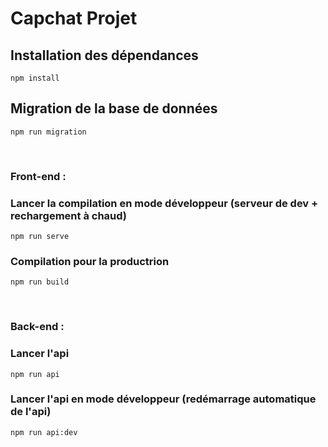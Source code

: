 
Capchat Projet
=============
## Installation des dépendances
```
npm install
```
## Migration de la base de données
```
npm run migration
```
<br>

### **Front-end :** 

### Lancer la compilation en mode développeur (serveur de dev + rechargement à chaud)
```
npm run serve
```

### Compilation pour la productrion
```
npm run build
```
<br>

 ### **Back-end :** 

### Lancer l'api
```
npm run api
```
### Lancer l'api en mode développeur (redémarrage automatique de l'api)
```
npm run api:dev
```